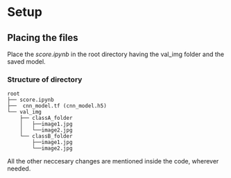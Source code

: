 # Setup
## Placing the files
Place the *score.ipynb* in the root directory having the val_img folder and the saved model.
### Structure of directory
```
root
├── score.ipynb
├──  cnn_model.tf (cnn_model.h5)
└── val_img
    ├── classA_folder
    │   ├──image1.jpg
    │   └──image2.jpg
    └── classB_folder
        ├──image1.jpg
        └──image2.jpg
```
All the other neccesary changes are mentioned inside the code, wherever needed.